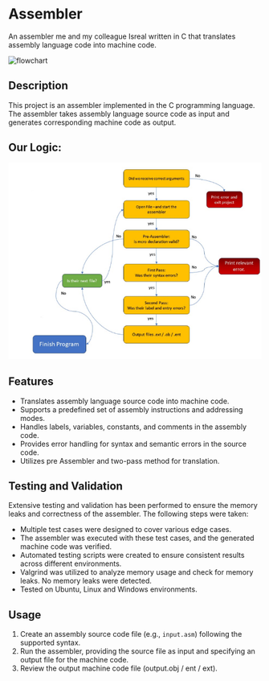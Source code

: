 <h1>Assembler</h1>
<p>An assembler me and my colleague Isreal written in C that translates assembly language code into machine code.</p>

<img src="https://i.pinimg.com/originals/2a/53/65/2a53651a35816f499270d8275fd5318f.gif"  width="1500px" height="450px" alt="flowchart">

<h2>Description</h2>
<p>This project is an assembler implemented in the C programming language.
The assembler takes assembly language source code as input and generates corresponding machine code as output.</p>

<h2>Our Logic:</h2>
<img src="Image2.png" alt="flowchart">

<h2>Features</h2>
<ul>
    <li>Translates assembly language source code into machine code.</li>
    <li>Supports a predefined set of assembly instructions and addressing modes.</li>
    <li>Handles labels, variables, constants, and comments in the assembly code.</li>
    <li>Provides error handling for syntax and semantic errors in the source code.</li>
    <li>Utilizes pre Assembler and two-pass method for translation.</li>
</ul>

<h2>Testing and Validation</h2>
<p>Extensive testing and validation has been performed to ensure the memory leaks and correctness of the assembler. The following steps were taken:</p>
<ul>
    <li>Multiple test cases were designed to cover various edge cases.</li>
    <li>The assembler was executed with these test cases, and the generated machine code was verified.</li>
    <li>Automated testing scripts were created to ensure consistent results across different environments.</li>
    <li>Valgrind was utilized to analyze memory usage and check for memory leaks. No memory leaks were detected.</li>
    <li>Tested on Ubuntu, Linux and Windows environments.</li>
</ul>


<h2>Usage</h2>
<ol>
<li>Create an assembly source code file (e.g., <code>input.asm</code>) following the supported syntax.</li>
<li>Run the assembler, providing the source file as input and specifying an output file for the machine code.</li>
<li>Review the output machine code file (output.obj / ent / ext).</li>
</ol>

